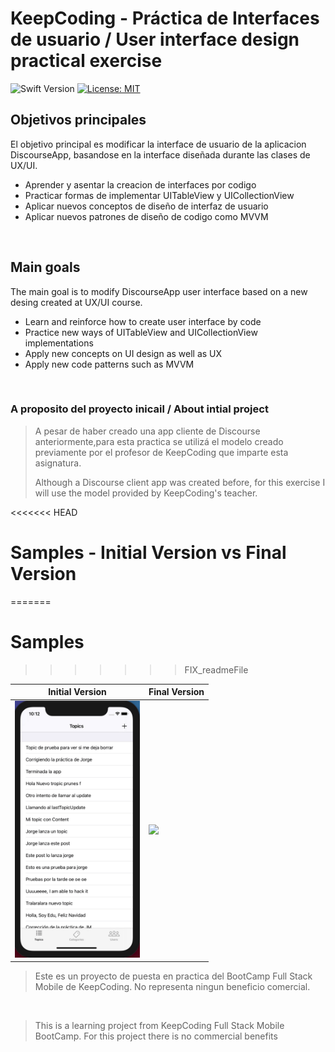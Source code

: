 
# KeepCoding -  Práctica de Interfaces de usuario / User interface design practical exercise
![Swift Version](https://img.shields.io/badge/Swift-5.3-F16D39.svg?style=flat)
[![License: MIT](https://img.shields.io/badge/License-MIT-yellow.svg)](https://opensource.org/licenses/MIT)


## Objetivos principales

El objetivo principal es modificar la interface de usuario de la aplicacion DiscourseApp, basandose en la interface diseñada durante las clases de UX/UI.


- Aprender y asentar la creacion de interfaces por codigo
- Practicar formas de implementar UITableView y UICollectionView
- Aplicar nuevos conceptos de diseño de interfaz de usuario
- Aplicar nuevos patrones de diseño de codigo como MVVM

<br />



## Main goals

The main goal is to modify DiscourseApp user interface based on a new desing created at UX/UI course.

- Learn and reinforce how to create user interface by code
- Practice new ways of UITableView and UICollectionView implementations
- Apply new concepts on UI design as well as UX
- Apply new code patterns such as MVVM

<br />

### A proposito del proyecto inicail / About intial project
>A pesar de haber creado una app cliente de Discourse anteriormente,para esta practica se utilizá el modelo creado previamente por el profesor de KeepCoding que imparte esta asignatura.
>
>Although a Discourse client app was created before, for this exercise I will use the model provided by KeepCoding's teacher.


<<<<<<< HEAD
# Samples - Initial Version vs Final Version
=======
# Samples
>>>>>>> FIX_readmeFile


| Initial Version | Final Version |
| --- | --- |
| <img src="https://github.com/rodri2d2/DiscourseAppNewUI/blob/develop/gifs/initialVersion.gif" width="200" /> |  <img src="https://github.com/rodri2d2/DiscourseAppNewUI/blob/release/v1.0/gifs/finalVersion.gif" width="200" /> |

>Este es un proyecto de puesta en practica del BootCamp Full Stack Mobile de KeepCoding.
>No representa ningun beneficio comercial.


<br />

>This is a learning project from KeepCoding Full Stack Mobile BootCamp.
>For this project there is no commercial benefits
